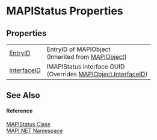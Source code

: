 # MAPIStatus Properties




## Properties
<table>
<tr>
<td><a href="361b1fae-bad7-de5a-f54e-55df88c08a15.md">EntryID</a></td>
<td>EntryID of MAPIObject<br />(Inherited from <a href="6aa245b8-3fdd-0cd0-a3f7-bdccb4596d2c.md">MAPIObject</a>)</td></tr>
<tr>
<td><a href="1ef05fe3-dcf1-7e12-0c51-86cd28f2cb5a.md">InterfaceID</a></td>
<td>IMAPIStatus interface GUID<br />(Overrides <a href="760157ae-77d7-574f-57ee-ff447325863b.md">MAPIObject.InterfaceID</a>)</td></tr>
</table>

## See Also


#### Reference
<a href="284425d5-5386-92cf-e310-cb18bc291055.md">MAPIStatus Class</a>  
<a href="5bef4637-66f8-16d4-e5f4-4d0da57a1538.md">MAPI.NET Namespace</a>  

